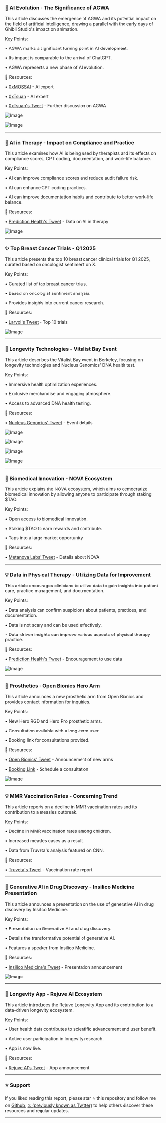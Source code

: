 ### 🤖 AI Evolution - The Significance of AGWA

This article discusses the emergence of AGWA and its potential impact on the field of artificial intelligence, drawing a parallel with the early days of Ghibli Studio's impact on animation.

Key Points:

• AGWA marks a significant turning point in AI development.


•  Its impact is comparable to the arrival of ChatGPT.


• AGWA represents a new phase of AI evolution.



🔗 Resources:

• [0xMOSSAI](https://x.com/0xMOSSAI) -  AI expert


• [0xTsuan](https://x.com/0xTsuan) - AI expert


• [0xTsuan's Tweet](https://x.com/0xTsuan/status/1909861882359693405) -  Further discussion on AGWA


![Image](https://pbs.twimg.com/media/GoEsCZAbIAA7u0c?format=jpg&name=small)

![Image](https://pbs.twimg.com/media/GoEsEH-aAAAsnMv?format=jpg&name=small)


---
### 🤖 AI in Therapy - Impact on Compliance and Practice

This article examines how AI is being used by therapists and its effects on compliance scores, CPT coding, documentation, and work-life balance.

Key Points:

• AI can improve compliance scores and reduce audit failure risk.


• AI can enhance CPT coding practices.


• AI can improve documentation habits and contribute to better work-life balance.



🔗 Resources:

• [Prediction Health's Tweet](https://x.com/predictionhlth/status/1909353782087200778) -  Data on AI in therapy


![Image](https://pbs.twimg.com/media/Gn9jGUBXMAAAvzB?format=jpg&name=small)


---
### ✨ Top Breast Cancer Trials - Q1 2025

This article presents the top 10 breast cancer clinical trials for Q1 2025, curated based on oncologist sentiment on X.

Key Points:

• Curated list of top breast cancer trials.


• Based on oncologist sentiment analysis.


• Provides insights into current cancer research.



🔗 Resources:

• [Larvol's Tweet](https://x.com/Larvol/status/1909345681183232434) -  Top 10 trials


![Image](https://pbs.twimg.com/media/Gn9bP9MWEAAobkK?format=png&name=small)


---
### 🚀 Longevity Technologies - Vitalist Bay Event

This article describes the Vitalist Bay event in Berkeley, focusing on longevity technologies and Nucleus Genomics' DNA health test.

Key Points:

• Immersive health optimization experiences.


• Exclusive merchandise and engaging atmosphere.


• Access to advanced DNA health testing.



🔗 Resources:

• [Nucleus Genomics' Tweet](https://x.com/nucleusgenomics/status/1908567527195623484) -  Event details


![Image](https://pbs.twimg.com/media/GnyYC83XQAAtoBX?format=jpg&name=small)

![Image](https://pbs.twimg.com/media/GnyYC86WUAA_KwR?format=jpg&name=small)

![Image](https://pbs.twimg.com/media/GnyYC82XYAA8a_7?format=jpg&name=small)

![Image](https://pbs.twimg.com/media/GnyYC86XsAAQR96?format=jpg&name=small)


---
### 🤖 Biomedical Innovation - NOVA Ecosystem

This article explains the NOVA ecosystem, which aims to democratize biomedical innovation by allowing anyone to participate through staking $TAO.

Key Points:

• Open access to biomedical innovation.


• Staking $TAO to earn rewards and contribute.


• Taps into a large market opportunity.



🔗 Resources:

• [Metanova Labs' Tweet](https://x.com/metanova_labs/status/1908548959200837815) -  Details about NOVA


---
### 💡 Data in Physical Therapy - Utilizing Data for Improvement

This article encourages clinicians to utilize data to gain insights into patient care, practice management, and documentation.

Key Points:

• Data analysis can confirm suspicions about patients, practices, and documentation.


• Data is not scary and can be used effectively.


• Data-driven insights can improve various aspects of physical therapy practice.



🔗 Resources:

• [Prediction Health's Tweet](https://x.com/predictionhlth/status/1908269998038003765) -  Encouragement to use data


![Image](https://pbs.twimg.com/ext_tw_video_thumb/1908269906354671616/pu/img/bhCT-oVlntGU-MaA.jpg)


---
### 🚀  Prosthetics - Open Bionics Hero Arm

This article announces a new prosthetic arm from Open Bionics and provides contact information for inquiries.

Key Points:

• New Hero RGD and Hero Pro prosthetic arms.


• Consultation available with a long-term user.


• Booking link for consultations provided.


🔗 Resources:

• [Open Bionics' Tweet](https://x.com/openbionics/status/1908260461235364011) -  Announcement of new arms


• [Booking Link](https://calendar.google.com/calendar/appointments/AcZssZ3RbpMpEoW1pssCUmZVl0FzADgzpKW4iGlhL4M=) - Schedule a consultation


![Image](https://pbs.twimg.com/media/GnuAxmMbMAA7V3o?format=jpg&name=small)


---
### 💡 MMR Vaccination Rates - Concerning Trend

This article reports on a decline in MMR vaccination rates and its contribution to a measles outbreak.

Key Points:

• Decline in MMR vaccination rates among children.


• Increased measles cases as a result.


• Data from Truveta's analysis featured on CNN.



🔗 Resources:

• [Truveta's Tweet](https://x.com/truveta/status/1908251245174738945) -  Vaccination rate report


---
### 🤖 Generative AI in Drug Discovery - Insilico Medicine Presentation

This article announces a presentation on the use of generative AI in drug discovery by Insilico Medicine.

Key Points:

• Presentation on Generative AI and drug discovery.


• Details the transformative potential of generative AI.


• Features a speaker from Insilico Medicine.



🔗 Resources:

• [Insilico Medicine's Tweet](https://x.com/InSilicoMeds/status/1907874940503593424) -  Presentation announcement


![Image](https://pbs.twimg.com/media/GnoiGf9WMAAtnFe?format=jpg&name=small)


---
### 🤖 Longevity App - Rejuve AI Ecosystem

This article introduces the Rejuve Longevity App and its contribution to a data-driven longevity ecosystem.

Key Points:

• User health data contributes to scientific advancement and user benefit.


• Active user participation in longevity research.


•  App is now live.



🔗 Resources:

• [Rejuve AI's Tweet](https://x.com/Rejuve_AI/status/1907870897744052410) -  App announcement


---

### ⭐️ Support

If you liked reading this report, please star ⭐️ this repository and follow me on [Github](https://github.com/Drix10), [𝕏 (previously known as Twitter)](https://x.com/DRIX_10_) to help others discover these resources and regular updates.

---